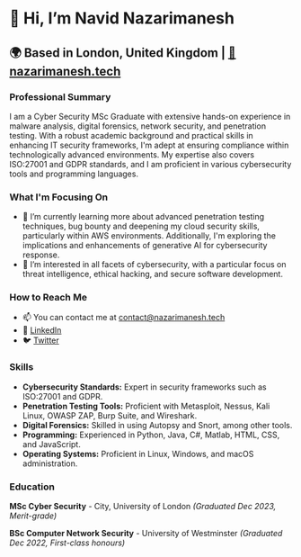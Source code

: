 # 👋 Hi, I’m Navid Nazarimanesh

## 🌍 Based in London, United Kingdom | [🔗 nazarimanesh.tech](https://www.nazarimanesh.tech)

### Professional Summary
I am a Cyber Security MSc Graduate with extensive hands-on experience in malware analysis, digital forensics, network security, and penetration testing. With a robust academic background and practical skills in enhancing IT security frameworks, I'm adept at ensuring compliance within technologically advanced environments. My expertise also covers ISO:27001 and GDPR standards, and I am proficient in various cybersecurity tools and programming languages.

### What I'm Focusing On
- 🌱 I’m currently learning more about advanced penetration testing techniques, bug bounty and deepening my cloud security skills, particularly within AWS environments. Additionally, I'm exploring the implications and enhancements of generative AI for cybersecurity response.
- 👀 I’m interested in all facets of cybersecurity, with a particular focus on threat intelligence, ethical hacking, and secure software development.

### How to Reach Me
- 📫 You can contact me at [contact@nazarimanesh.tech](mailto:contact@nazarimanesh.tech)
- 💼 [LinkedIn](https://uk.linkedin.com/in/navid-nazarimanesh-a44229162)
- 🐦 [Twitter](https://twitter.com/Navidnzrm)

### Skills
- **Cybersecurity Standards:** Expert in security frameworks such as ISO:27001 and GDPR.
- **Penetration Testing Tools:** Proficient with Metasploit, Nessus, Kali Linux, OWASP ZAP, Burp Suite, and Wireshark.
- **Digital Forensics:** Skilled in using Autopsy and Snort, among other tools.
- **Programming:** Experienced in Python, Java, C#, Matlab, HTML, CSS, and JavaScript.
- **Operating Systems:** Proficient in Linux, Windows, and macOS administration.

### Education
**MSc Cyber Security** - City, University of London _(Graduated Dec 2023, Merit-grade)_

**BSc Computer Network Security** - University of Westminster _(Graduated Dec 2022, First-class honours)_
